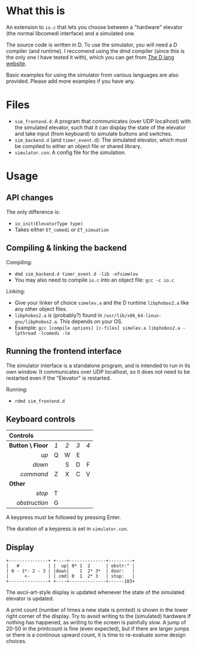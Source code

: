 What this is
============

An extension to `io.c` that lets you choose between a "hardware" elevator (the normal libcomedi interface) and a simulated one.

The source code is written in D. To use the simulator, you will need a D compiler (and runtime). I reccomend using the dmd compiler (since this is the only one I have tested it with), which you can get from [The D lang website](http://dlang.org/download.html#dmd).

Basic examples for using the simulator from various languages are also provided. Please add more examples if you have any.



Files
=====

 - `sim_frontend.d`: A program that communicates (over UDP localhost) with the simulated elevator, such that it can display the state of the elevator and take input (from keyboard) to simulate buttons and switches.
 - `sim_backend.d` (and `timer_event.d`): The simulated elevator, which must be compiled to either an object file or shared library.
 - `simulator.con`: A config file for the simulation.


Usage
=====

API changes
-----------
The only difference is:
 - `io_init(ElevatorType type)`
 - Takes either `ET_comedi` or `ET_simuation`

Compiling & linking the backend
-------------------------------
Compiling:
 - `dmd sim_backend.d timer_event.d -lib -ofsimelev`
 - You may also need to compile `io.c` into an object file: `gcc -c io.c`

Linking:
 - Give your linker of choice `simelev.a` and the D runtime `libphobos2.a` like any other object files.
 - `libphobos2.a` is (probably?) found in `/usr/lib/x86_64-linux-gnu/libphobos2.a`. This depends on your OS.
 - Example: `gcc [compile options] [c-files] simelev.a libphobos2.a -lpthread -lcomedi -lm` 
 
 
Running the frontend interface
------------------------------
The simulator interface is a standalone program, and is intended to run in its own window. It communicates over UDP localhost, so it does not need to be restarted even if the "Elevator" is restarted.  

Running:
 - `rdmd sim_frontend.d`

 
Keyboard controls
-----------------

<table>
    <thead>
        <tr>
            <th align="left" colspan="5">Controls</th>
        </tr>
    </thead>
    <tbody>
        <tr>
            <td align="left"><strong>Button \ Floor</strong></td>
            <td align="center"><em>1</em></td>
            <td align="center"><em>2</em></td>
            <td align="center"><em>3</em></td>
            <td align="center"><em>4</em></td>
        </tr>
        <tr>
            <td align="right"><em>up</em></td>
            <td align="center">Q</td>
            <td align="center">W</td>
            <td align="center">E</td>
            <td align="center"></td> 
       </tr>
       <tr>
            <td align="right"><em>down</em></td>
            <td align="center"></td>
            <td align="center">S</td>
            <td align="center">D</td>
            <td align="center">F</td>
        </tr>
        <tr>
            <td align="right"><em>command</em></td>
            <td align="center">Z</td>
            <td align="center">X</td>
            <td align="center">C</td>
            <td align="center">V</td>
        </tr>
        <tr>
            <td align="left"colspan="5"><strong>Other</strong></td>
        </tr>
        <tr>
            <td align="right"><em>stop</em></td>
            <td align="left" colspan="4">T</td>
        </tr>
        <tr>
            <td align="right"><em>obstruction</em></td>
            <td align="left" colspan="4">G</td>
        </tr>
    </tbody>
</table>


A keypress must be followed by pressing Enter.  

The duration of a keypress is set in `simulator.con`.

Display
-------

```
+---------------+ +----+--------------+---------+
|   #           | |  up| 0* 1  2      | obstr:^ |
| 0 - 1*- 2 - 3 | |down|    1  2* 3*  | door:   |
|      <-       | | cmd| 0  1  2* 3   | stop:   |
+---------------+ +----+--------------+------103+
```

The ascii-art-style display is updated whenever the state of the simulated elevator is updated.

A print count (number of times a new state is printed) is shown in the lower right corner of the display. Try to avoid writing to the (simulated) hardware if nothing has happened, as writing to the screen is painfully slow. A jump of 20-50 in the printcount is fine (even expected), but if there are larger jumps or there is a continous upward count, it is time to re-evaluate some design choices.



 
 
 
 
 
